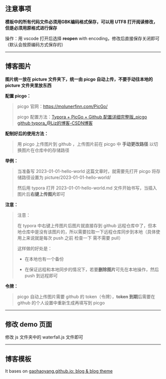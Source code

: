 ## 注意事项

**模板中的所有代码文件必须用GBK编码格式保存，可以用 UTF8 打开阅读修改，但是必须用原格式进行保存**

操作：用 vscode 打开后选择 **reopen** with encoding，修改后直接保存关闭即可（默认会按原编码方式保存的） 



---



## 博客图片

**图片统一放在 picture 文件夹下，统一由 picgo 自动上传，不要手动往本地的 picture 文件夹里放东西**



**配置 picgo：**

> picgo 官网：https://molunerfinn.com/PicGo/
>
> picgo 配置方法：[Typora + PicGo + Github 配置详细完整版_picgo github typora_@Liz的博客-CSDN博客](https://blog.csdn.net/m0_46153394/article/details/126327183)

**配制好后的使用方法：**

>  用 picgo 上传图片到 github ，上传图片前在 picgo 中 **手动更改路径** 以切换图片在仓库中的存储路径

**举例：**

> 当准备写 2023-01-01-hello-world 这篇文章时，就需要先打开 picgo 将存储路径设置为 picture/2023-01-01-hello-world/
>
> 然后用 typora 打开 2023-01-01-hello-world.md 文件开始书写，当插入图片后**右键上传图片**即可

**注意：**

>注意：
>
>在 typora 中右键上传图片后图片就直接存到 github 远程仓库中了，但本地仓库中是没有该图片的，所以需要拉取一下远程仓库同步到本地（具体使用上来说就是每次 push 之前 检查一下 需不需要 pull）
>
>
>
>这样做的好处是：
>
>- 在本地也有一个备份
>
>- 在保证远程和本地同步的情况下，若要**删除图片**可先在本地操作，然后 push 到远程即可

**令牌：**

> picgo 自动上传图片需要 github 的 token（令牌），**token 到期**后需要在 github 的个人设置中重新生成再填写到 picgo



---



## 修改 demo 页面

修改 js 文件夹中的 waterfall.js 文件即可



---



## 博客模板

It bases on [gaohaoyang.github.io: blog & blog theme](https://github.com/Gaohaoyang/gaohaoyang.github.io)


